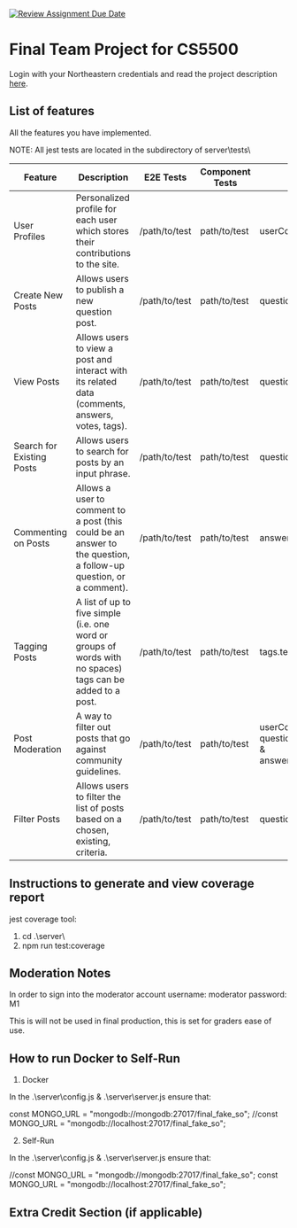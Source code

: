 [![Review Assignment Due Date](https://classroom.github.com/assets/deadline-readme-button-24ddc0f5d75046c5622901739e7c5dd533143b0c8e959d652212380cedb1ea36.svg)](https://classroom.github.com/a/37vDen4S)
# Final Team Project for CS5500

Login with your Northeastern credentials and read the project description [here](https://northeastern-my.sharepoint.com/:w:/g/personal/j_mitra_northeastern_edu/ETUqq9jqZolOr0U4v-gexHkBbCTAoYgTx7cUc34ds2wrTA?e=URQpeI).

## List of features

All the features you have implemented. 

NOTE: All jest tests are located in the subdirectory of server\tests\

| Feature                           | Description                                                                                                       | E2E Tests      | Component Tests | Jest Tests                                                                                |
|-----------------------------------|-------------------------------------------------------------------------------------------------------------------|----------------|-----------------|-------------------------------------------------------------------------------------------|
| User Profiles                     | Personalized profile for each user which stores their contributions to the site.                                  | /path/to/test | path/to/test    | userControllertest.test.js                                                                 |
| Create New Posts                  | Allows users to publish a new question post.                                                                      | /path/to/test | path/to/test    | questionControllertest.test.js                                                             |
| View Posts                        | Allows users to view a post and interact with its related data (comments, answers, votes, tags).                  | /path/to/test | path/to/test    | questionControllertest.test.js                                                             |
| Search for Existing Posts         | Allows users to search for posts by an input phrase.                                                              | /path/to/test | path/to/test    | question.test.js                                                                           |
| Commenting on Posts               | Allows a user to comment to a post (this could be an answer to the question, a follow-up question, or a comment). | /path/to/test | path/to/test    | answerControllertest.test.js                                                               |
| Tagging Posts                     | A list of up to five simple (i.e. one word or groups of words with no spaces) tags can be added to a post.        | /path/to/test | path/to/test    | tags.test.js                                                                               |
| Post Moderation                   | A way to filter out posts that go against community guidelines.                                                   | /path/to/test | path/to/test    | userControllertest.test.js & questionControllertest.test.js & answerControllertest.test.js |
| Filter Posts                      | Allows users to filter the list of posts based on a chosen, existing, criteria.                                   | /path/to/test | path/to/test    | question.test.js                                                                           |


## Instructions to generate and view coverage report 

jest coverage tool:
1. cd .\server\
2. npm run test:coverage

## Moderation Notes
In order to sign into the moderator account 
username: moderator
password: M1

This is will not be used in final production, this is set for graders ease of use.

## How to run Docker to Self-Run

1. Docker

In the .\server\config.js & .\server\server.js ensure that:

const MONGO_URL = "mongodb://mongodb:27017/final_fake_so";
//const MONGO_URL = "mongodb://localhost:27017/final_fake_so";

2. Self-Run

In the .\server\config.js & .\server\server.js ensure that:

//const MONGO_URL = "mongodb://mongodb:27017/final_fake_so";
const MONGO_URL = "mongodb://localhost:27017/final_fake_so";

## Extra Credit Section (if applicable)